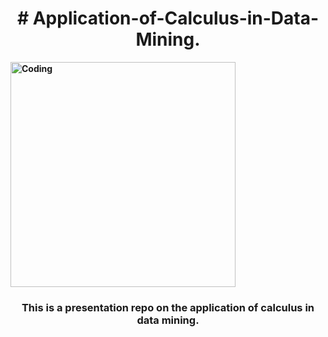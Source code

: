 <h1 align="center"><b># Application-of-Calculus-in-Data-Mining.</h1>
  
<img align="center" alt="Coding" width="360" src="https://raw.githubusercontent.com/Shourav-Deb/Pic-Saver/main/Application-of-Calculus-in-Data-Mining/B.jpeg?token=GHSAT0AAAAAAB453PID4ALTQXG6F6WJ3UZCY6YBZHQ">


 
<h3 align="center">  This is a presentation repo on the application of calculus in data mining.</h3>
